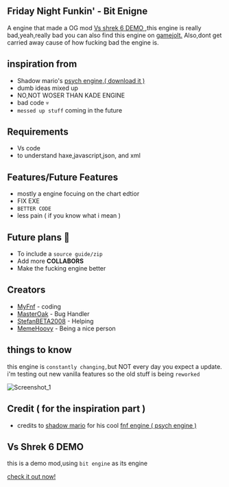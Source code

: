 ## Friday Night Funkin' - Bit Enigne

A engine that made a OG mod [Vs shrek 6 DEMO ](https://github.com/LilDrippyMyFnf/Vs-Shrek-6-DEMO),this engine is really bad,yeah,really bad
you can also find this engine on [gamejolt.](https://gamejolt.com/games/bit-engine/747004)
Also,dont get carried away cause of how fucking bad the engine is.
## inspiration from

* Shadow mario's [psych engine,( download it )](https://github.com/ShadowMario/FNF-PsychEngine)
* dumb ideas mixed up
* NO,NOT WOSER THAN KADE ENGINE
* bad code 💀
* `messed up stuff` coming in the future
## Requirements
* Vs code
* to understand haxe,javascript,json, and xml

## Features/Future Features

* mostly a engine focuing on the chart edtior
* FIX EXE
* `BETTER CODE`
* less pain ( if you know what i mean )
## Future plans 📓
* To include a `source guide/zip`
* Add more **COLLABORS**
* Make the fucking engine better
## Creators

* [MyFnf](https://gamejolt.com/@Lil_Drippy_) - coding
* [MasterOak](https://gamejolt.com/@MasterOfOak) - Bug Handler
* [StefanBETA2008](https://github.com/StefanBETA2008) - Helping
* [MemeHoovy](https://github.com/MemeHoovy) - Being a nice person 
## things to know

this engine is `constantly changing,`but NOT every day you expect a update.
i'm testing out new vanilla features so the old stuff is being `reworked`

![Screenshot_1](https://github.com/LilDrippyMyFnf/Bit-Enigne/blob/main/Screenshot%202022-09-20%205.48.23%20PM.png)

## Credit ( for the inspiration part )

* credits to [shadow mario](https://github.com/ShadowMario) for his cool [fnf engine ( psych engine )](https://github.com/ShadowMario/FNF-PsychEngine)

## Vs Shrek 6 DEMO

this is a demo mod,using `bit engine` as its engine

[check it out now!](https://github.com/LilDrippyMyFnf/Vs-Shrek-6-DEMO)

